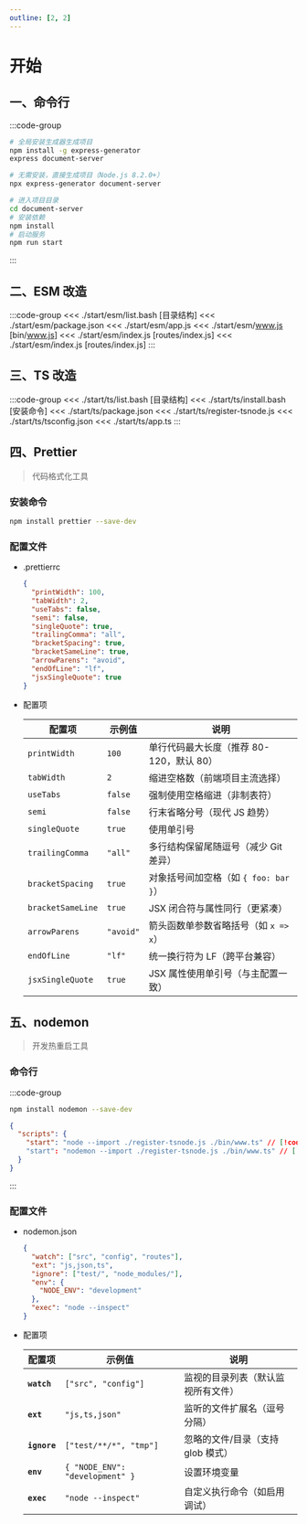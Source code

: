 ```yaml
---
outline: [2, 2]
---
```


# 开始

## 一、命令行

:::code-group

```bash [创建项目]
# 全局安装生成器生成项目
npm install -g express-generator
express document-server

# 无需安装，直接生成项目（Node.js 8.2.0+）
npx express-generator document-server
```

```bash [运行项目]
# 进入项目目录
cd document-server
# 安装依赖
npm install
# 启动服务
npm run start
```

:::

## 二、ESM 改造

:::code-group
<<< ./start/esm/list.bash [目录结构]
<<< ./start/esm/package.json
<<< ./start/esm/app.js
<<< ./start/esm/www.js [bin/www.js]
<<< ./start/esm/index.js [routes/index.js]
<<< ./start/esm/index.js [routes/index.js]
:::

## 三、TS 改造

:::code-group
<<< ./start/ts/list.bash [目录结构]
<<< ./start/ts/install.bash [安装命令]
<<< ./start/ts/package.json
<<< ./start/ts/register-tsnode.js
<<< ./start/ts/tsconfig.json
<<< ./start/ts/app.ts
:::

## 四、Prettier

> 代码格式化工具

### 安装命令

```bash [安装命令]
npm install prettier --save-dev
```

### 配置文件

- .prettierrc

  ```json
  {
    "printWidth": 100,
    "tabWidth": 2,
    "useTabs": false,
    "semi": false,
    "singleQuote": true,
    "trailingComma": "all",
    "bracketSpacing": true,
    "bracketSameLine": true,
    "arrowParens": "avoid",
    "endOfLine": "lf",
    "jsxSingleQuote": true
  }
  ```

- 配置项

  | 配置项            | 示例值    | 说明                                     |
  | ----------------- | --------- | ---------------------------------------- |
  | `printWidth`      | `100`     | 单行代码最大长度（推荐 80-120，默认 80） |
  | `tabWidth`        | `2`       | 缩进空格数（前端项目主流选择）           |
  | `useTabs`         | `false`   | 强制使用空格缩进（非制表符）             |
  | `semi`            | `false`   | 行末省略分号（现代 JS 趋势）             |
  | `singleQuote`     | `true`    | 使用单引号                               |
  | `trailingComma`   | `"all"`   | 多行结构保留尾随逗号（减少 Git 差异）    |
  | `bracketSpacing`  | `true`    | 对象括号间加空格（如 `{ foo: bar }`）    |
  | `bracketSameLine` | `true`    | JSX 闭合符与属性同行（更紧凑）           |
  | `arrowParens`     | `"avoid"` | 箭头函数单参数省略括号（如 `x => x`）    |
  | `endOfLine`       | `"lf"`    | 统一换行符为 LF（跨平台兼容）            |
  | `jsxSingleQuote`  | `true`    | JSX 属性使用单引号（与主配置一致）       |

## 五、nodemon

> 开发热重启工具

### 命令行

:::code-group

```bash [安装命令]
npm install nodemon --save-dev
```

```json [package.json]
{
  "scripts": {
    "start": "node --import ./register-tsnode.js ./bin/www.ts" // [!code --]
    "start": "nodemon --import ./register-tsnode.js ./bin/www.ts" // [!code ++]
  }
}
```

:::

### 配置文件

- nodemon.json

  ```json
  {
    "watch": ["src", "config", "routes"],
    "ext": "js,json,ts",
    "ignore": ["test/", "node_modules/"],
    "env": {
      "NODE_ENV": "development"
    },
    "exec": "node --inspect"
  }
  ```

- 配置项

  | 配置项       | 示例值                          | 说明                               |
  | ------------ | ------------------------------- | ---------------------------------- |
  | **`watch`**  | `["src", "config"]`             | 监视的目录列表（默认监视所有文件） |
  | **`ext`**    | `"js,ts,json"`                  | 监听的文件扩展名（逗号分隔）       |
  | **`ignore`** | `["test/**/*", "tmp"]`          | 忽略的文件/目录（支持 glob 模式）  |
  | **`env`**    | `{ "NODE_ENV": "development" }` | 设置环境变量                       |
  | **`exec`**   | `"node --inspect"`              | 自定义执行命令（如启用调试）       |
